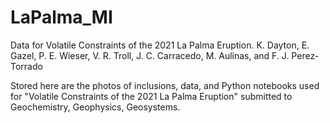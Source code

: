 # LaPalma_MI
Data for Volatile Constraints of the 2021 La Palma Eruption.
K. Dayton, E. Gazel, P. E. Wieser, V. R. Troll, J. C. Carracedo, M. Aulinas, and F. J. Perez-Torrado

Stored here are the photos of inclusions, data, and Python notebooks used for "Volatile Constraints of the 2021 La Palma Eruption" submitted to Geochemistry, Geophysics, Geosystems. 
